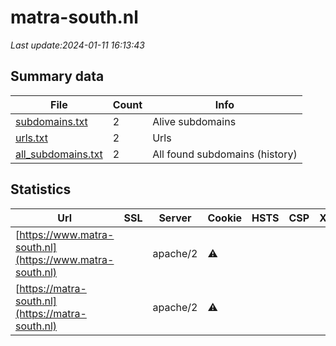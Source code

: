 # matra-south.nl
*Last update:2024-01-11 16:13:43*
## Summary data
| File       | Count | Info |
|------------|-------|------|
|[subdomains.txt](/data/matra-south/subdomains.txt)|2|Alive subdomains|
|[urls.txt](/data/matra-south/urls.txt)|2|Urls|
|[all_subdomains.txt](/data/matra-south/all_subdomains.txt)|2|All found subdomains (history)|
## Statistics
| Url | SSL | Server | Cookie | HSTS | CSP | XFO | XXP | RP | Tech |
|------------|-------|------|------|------|------|------|------|------|------|
|[https://www.matra-south.nl](https://www.matra-south.nl)| |apache/2|:warning: | | | | |:white_check_mark: |Apache HTTP Server:2...|
|[https://matra-south.nl](https://matra-south.nl)| |apache/2|:warning: | | | | |:white_check_mark: |Apache HTTP Server:2...|